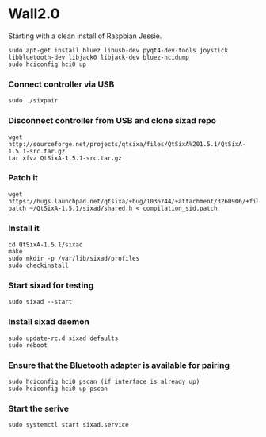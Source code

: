 # Wall2.0
Starting with a clean install of Raspbian Jessie.
```
sudo apt-get install bluez libusb-dev pyqt4-dev-tools joystick libbluetooth-dev libjack0 libjack-dev bluez-hcidump 
sudo hciconfig hci0 up
```
### Connect controller via USB
```
sudo ./sixpair
```
### Disconnect controller from USB and clone sixad repo
```
wget http://sourceforge.net/projects/qtsixa/files/QtSixA%201.5.1/QtSixA-1.5.1-src.tar.gz
tar xfvz QtSixA-1.5.1-src.tar.gz
```
### Patch it
```
wget https://bugs.launchpad.net/qtsixa/+bug/1036744/+attachment/3260906/+files/compilation_sid.patch
patch ~/QtSixA-1.5.1/sixad/shared.h < compilation_sid.patch
```
### Install it
```
cd QtSixA-1.5.1/sixad
make
sudo mkdir -p /var/lib/sixad/profiles
sudo checkinstall
```
### Start sixad for testing
```
sudo sixad --start
```
### Install sixad daemon
```
sudo update-rc.d sixad defaults
sudo reboot
```
### Ensure that the Bluetooth adapter is available for pairing
```
sudo hciconfig hci0 pscan (if interface is already up)
sudo hciconfig hci0 up pscan
```
### Start the serive
```
sudo systemctl start sixad.service
```
